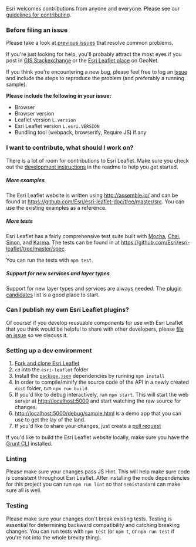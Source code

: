 Esri welcomes contributions from anyone and everyone. Please see our [guidelines for contributing](https://github.com/esri/contributing).

### Before filing an issue

Please take a look at [previous issues](https://github.com/Esri/esri-leaflet/issues?labels=FAQ&milestone=&page=1&state=closed) that resolve common problems.

If you're just looking for help, you'll probably attract the most eyes if you post in [GIS Stackexchange](http://gis.stackexchange.com/questions/ask?tags=esri-leaflet,leaflet) or the [Esri Leaflet place](https://geonet.esri.com/discussion/create.jspa?sr=pmenu&containerID=1841&containerType=700&tags=esri-leaflet,leaflet) on GeoNet.

If you think you're encountering a new bug, please feel free to log an [issue](https://github.com/Esri/esri-leaflet/issues/new) and include the steps to reproduce the problem (and preferably a running sample).

**Please include the following in your issue:**
* Browser
* Browser version
* Leaflet version `L.version`
* Esri Leaflet version `L.esri.VERSION`
* Bundling tool (webpack, browserify, Require JS) if any

### I want to contribute, what should I work on?

There is a lot of room for contributions to Esri Leaflet. Make sure you check out the [development instructions](https://github.com/Esri/esri-leaflet#development-instructions) in the readme to help you get started.

##### More examples

The Esri Leaflet website is written using http://assemble.io/ and can be found at https://github.com/Esri/esri-leaflet-doc/tree/master/src. You can use the existing examples as a reference.

##### More tests

Esri Leaflet has a fairly comprehensive test suite built with [Mocha](http://mochajs.org/), [Chai](http://chaijs.com/), [Sinon](http://sinonjs.org), and [Karma](http://karma-runner.github.io/0.12/index.html). The tests can be found in at https://github.com/Esri/esri-leaflet/tree/master/spec.

You can run the tests with `npm test`.

##### Support for new services and layer types

Support for new layer types and services are always needed.  The [plugin candidates](https://github.com/Esri/esri-leaflet/issues?labels=Plugin+Candidate&page=1&state=open) list is a good place to start.

### Can I publish my own Esri Leaflet plugins?

Of course! if you develop reusuable components for use with Esri Leaflet that you think would be helpful to share with other developers, please [file an issue](https://github.com/Esri/esri-leaflet/issues?state=open) so we discuss it.

### Setting up a dev environment

1. [Fork and clone Esri Leaflet](https://help.github.com/articles/fork-a-repo)
2. `cd` into the `esri-leaflet` folder
3. Install the [`package.json`](https://github.com/Esri/esri-leaflet/blob/master/package.json#L14-L49) dependencies by running `npm install`
4. In order to compile/minify the source code of the API in a newly created `dist` folder, run `npm run build`.
5. If you'd like to debug interactively, run `npm start`. This will start the web server at [http://localhost:5000](http://localhost:5000) and start watching the raw source for changes.
6. [http://localhost:5000/debug/sample.html](http://localhost:5000/debug/sample.html) is a demo app that you can use to get the lay of the land.
7. If you'd like to share your changes, just create a [pull request](https://help.github.com/articles/creating-a-pull-request)

If you'd like to build the Esri Leaflet website locally, make sure you have the [Grunt CLI](http://gruntjs.com/getting-started) installed.

### Linting

Please make sure your changes pass JS Hint. This will help make sure code is consistent throughout Esri Leaflet. After installing the node dependencies for this project you can run `npm run lint` so that `semistandard` can make sure all is well.

### Testing

Please make sure your changes don't break existing tests. Testing is essential for determining backward compatibility and catching breaking changes. You can run tests with `npm test` (or `npm t`, or `npm run test` if you're not into the whole brevity thing).
